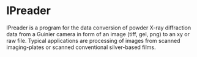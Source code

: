 # IPreader
IPreader is a program for the data conversion of powder X-ray diffraction data from a Guinier camera in form of an image (tiff, gel, png) to an xy or raw file. Typical applications are processing of images from scanned imaging-plates or scanned conventional silver-based films.

